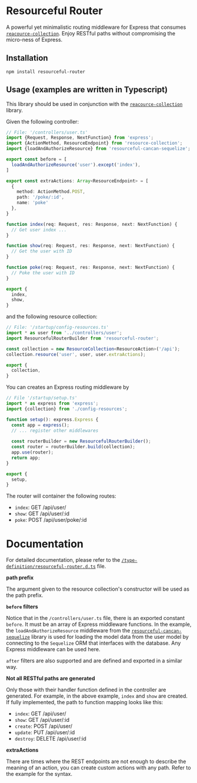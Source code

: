Resourceful Router
=========
A powerful yet minimalistic routing middleware for Express that consumes [`reacource-collection`](https://github.com/hanlindev/resource-collection). Enjoy RESTful paths without compromising the micro-ness of Express.

## Installation

  `npm install resourceful-router`
  
## Usage (examples are written in Typescript)

This library should be used in conjunction with the [`reacource-collection`](https://github.com/hanlindev/resource-collection) library.

Given the following controller:

```typescript
// File: '/controllers/user.ts'
import {Request, Response, NextFunction} from 'express';
import {ActionMethod, ResourceEndpoint} from 'resource-collection';
import {loadAndAuthorizeResource} from 'resourceful-cancan-sequelize';

export const before = [
  loadAndAuthorizeResource('user').except('index'),
]

export const extraActions: Array<ResourceEndpoint> = [
  {
    method: ActionMethod.POST,
    path: '/poke/:id',
    name: 'poke'
  },
}

function index(req: Request, res: Response, next: NextFunction) {
  // Get user index ...
}

function show(req: Request, res: Response, next: NextFunction) {
  // Get the user with ID
}

function poke(req: Request, res: Response, next: NextFunction) {
  // Poke the user with ID
}

export {
  index,
  show,
}
```

and the following resource collection:

```typescript
// File: '/startup/config-resources.ts'
import * as user from '../controllers/user';
import ResourcefulRouterBuilder from 'resourceful-router';

const collection = new ResourceCollection<ResourceAction>('/api');
collection.resource('user', user, user.extraActions);

export {
  collection,
}
```

You can creates an Express routing middleware by

```typescript
// File '/startup/setup.ts'
import * as express from 'express';
import {collection} from './config-resources';

function setup(): express.Express {
  const app = express();
  // ... register other middlewares
  
  const routerBuilder = new ResourcefulRouterBuilder();
  const router = routerBuilder.build(collection);
  app.use(router);
  return app;
}

export {
  setup,
}
```

The router will container the following routes:
* `index`: GET /api/user/
* `show`:  GET /api/user/:id
* `poke`:  POST /api/user/poke/:id

# Documentation
For detailed documentation, please refer to the 
[`/type-definition/resourceful-router.d.ts`](https://github.com/hanlindev/resourceful-router/blob/master/type-definition/resourceful-router.d.ts) file.

**path prefix**

The argument given to the resource collection's constructor will be used as the path prefix.

**`before` filters**

Notice that in the `/controllers/user.ts` file, there is an exported constant `before`. It must be an array of Express 
middleware functions. In the example, the `loadAndAuthorizeResource` middleware from the [`resourceful-cancan-sequelize`](https://github.com/hanlindev/resourceful-cancan-sequelize) library is
used for loading the model data from the user model by connecting to the `Sequelize` ORM that interfaces with the database. Any Express middleware can be used here.

`after` filters are also supported and are defined and exported in a similar way.

**Not all RESTful paths are generated**

Only those with their handler function defined in the controller are generated. For example, in the above example, `index` and `show` are created.
If fully implemented, the path to function mapping looks like this:

* `index`:   GET     /api/user/
* `show`:    GET     /api/user/:id
* `create`:  POST    /api/user/
* `update`:  PUT     /api/user/:id
* `destroy`: DELETE  /api/user/:id

**extraActions**

There are times where the REST endpoints are not enough to describe the meaning of an action, you can create custom actions with any path. Refer to the example for the syntax.
